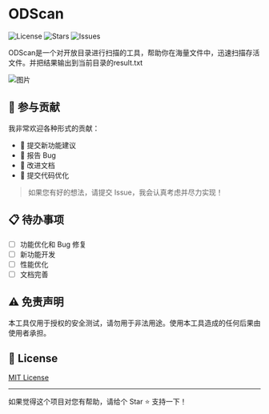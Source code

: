 # ODScan

![License](https://img.shields.io/github/license/zhijing123/ODScan)
![Stars](https://img.shields.io/github/stars/zhijing123/ODScan)
![Issues](https://img.shields.io/github/issues/zhijing123/ODScan)

ODScan是一个对开放目录进行扫描的工具，帮助你在海量文件中，迅速扫描存活文件。并把结果输出到当前目录的result.txt


![图片](https://github.com/user-attachments/assets/1ac6227a-14a8-4cc5-99af-d7e197dbb949)




## 🤝 参与贡献

我非常欢迎各种形式的贡献：
- 🎨 提交新功能建议
- 🐛 报告 Bug
- 📝 改进文档
- 🔧 提交代码优化

> 如果您有好的想法，请提交 Issue，我会认真考虑并尽力实现！

## 📋 待办事项

- [ ] 功能优化和 Bug 修复
- [ ] 新功能开发
- [ ] 性能优化
- [ ] 文档完善

## ⚠️ 免责声明

本工具仅用于授权的安全测试，请勿用于非法用途。使用本工具造成的任何后果由使用者承担。

## 📄 License

[MIT License](LICENSE)

---
如果觉得这个项目对您有帮助，请给个 Star ⭐️ 支持一下！
